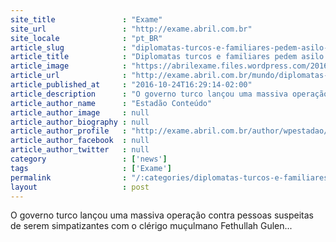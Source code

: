 ```yaml
---
site_title               : "Exame"
site_url                 : "http://exame.abril.com.br"
site_locale              : "pt_BR"
article_slug             : "diplomatas-turcos-e-familiares-pedem-asilo-na-alemanha"
article_title            : "Diplomatas turcos e familiares pedem asilo na Alemanha"
article_image            : "https://abrilexame.files.wordpress.com/2016/10/size_960_16_9_turquia-tanque1.jpg?quality=70&strip=all&w=960"
article_url              : "http://exame.abril.com.br/mundo/diplomatas-turcos-e-familiares-pedem-asilo-na-alemanha/"
article_published_at     : "2016-10-24T16:29:14-02:00"
article_description      : "O governo turco lançou uma massiva operação contra pessoas suspeitas de serem simpatizantes com o clérigo muçulmano Fethullah Gulen..."
article_author_name      : "Estadão Conteúdo"
article_author_image     : null
article_author_biography : null
article_author_profile   : "http://exame.abril.com.br/author/wpestadao/"
article_author_facebook  : null
article_author_twitter   : null
category                 : ['news']
tags                     : ['Exame']
permalink                : "/:categories/diplomatas-turcos-e-familiares-pedem-asilo-na-alemanha/"
layout                   : post
---
```


O governo turco lançou uma massiva operação contra pessoas suspeitas de serem simpatizantes com o clérigo muçulmano Fethullah Gulen...
